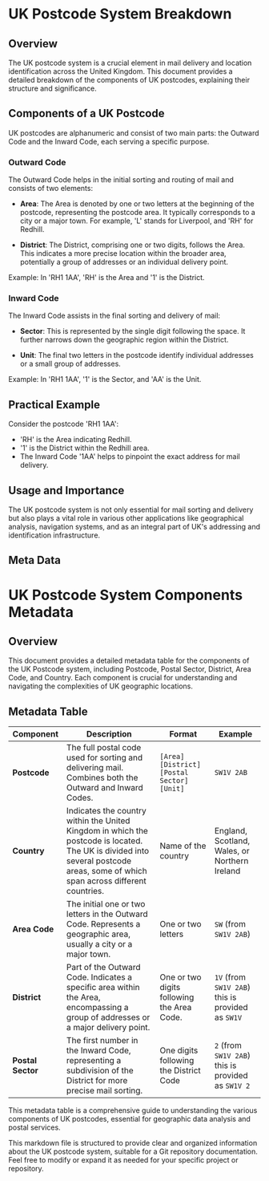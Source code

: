 # UK Postcode System Breakdown

## Overview
The UK postcode system is a crucial element in mail delivery and location identification across the United Kingdom. This document provides a detailed breakdown of the components of UK postcodes, explaining their structure and significance.

## Components of a UK Postcode
UK postcodes are alphanumeric and consist of two main parts: the Outward Code and the Inward Code, each serving a specific purpose.

### Outward Code
The Outward Code helps in the initial sorting and routing of mail and consists of two elements:

- **Area**: The Area is denoted by one or two letters at the beginning of the postcode, representing the postcode area. It typically corresponds to a city or a major town. For example, 'L' stands for Liverpool, and 'RH' for Redhill.
  
- **District**: The District, comprising one or two digits, follows the Area. This indicates a more precise location within the broader area, potentially a group of addresses or an individual delivery point.

Example: In 'RH1 1AA', 'RH' is the Area and '1' is the District.

### Inward Code
The Inward Code assists in the final sorting and delivery of mail:

- **Sector**: This is represented by the single digit following the space. It further narrows down the geographic region within the District.

- **Unit**: The final two letters in the postcode identify individual addresses or a small group of addresses.

Example: In 'RH1 1AA', '1' is the Sector, and 'AA' is the Unit.

## Practical Example
Consider the postcode 'RH1 1AA':
- 'RH' is the Area indicating Redhill.
- '1' is the District within the Redhill area.
- The Inward Code '1AA' helps to pinpoint the exact address for mail delivery.

## Usage and Importance
The UK postcode system is not only essential for mail sorting and delivery but also plays a vital role in various other applications like geographical analysis, navigation systems, and as an integral part of UK's addressing and identification infrastructure.

## Meta Data

# UK Postcode System Components Metadata

## Overview
This document provides a detailed metadata table for the components of the UK Postcode system, including Postcode, Postal Sector, District, Area Code, and Country. Each component is crucial for understanding and navigating the complexities of UK geographic locations.

## Metadata Table

| Component        | Description                                           | Format                      | Example        |
|------------------|-------------------------------------------------------|-----------------------------|----------------|
| **Postcode**     | The full postal code used for sorting and delivering mail. Combines both the Outward and Inward Codes. | `[Area][District] [Postal Sector][Unit]` | `SW1V 2AB`     |
| **Country**      | Indicates the country within the United Kingdom in which the postcode is located. The UK is divided into several postcode areas, some of which span across different countries. | Name of the country         | England, Scotland, Wales, or Northern Ireland |
| **Area Code**    | The initial one or two letters in the Outward Code. Represents a geographic area, usually a city or a major town. | One or two letters          | `SW` (from `SW1V 2AB`) |
| **District**     | Part of the Outward Code. Indicates a specific area within the Area, encompassing a group of addresses or a major delivery point. | One or two digits following the Area Code. | `1V` (from `SW1V 2AB`) this is provided as `SW1V`|
| **Postal Sector**| The first number in the Inward Code, representing a subdivision of the District for more precise mail sorting. | One digits following the District Code                | `2` (from `SW1V 2AB`) this is provided as `SW1V 2`|

This metadata table is a comprehensive guide to understanding the various components of UK postcodes, essential for geographic data analysis and postal services.


This markdown file is structured to provide clear and organized information about the UK postcode system, suitable for a Git repository documentation. Feel free to modify or expand it as needed for your specific project or repository.
